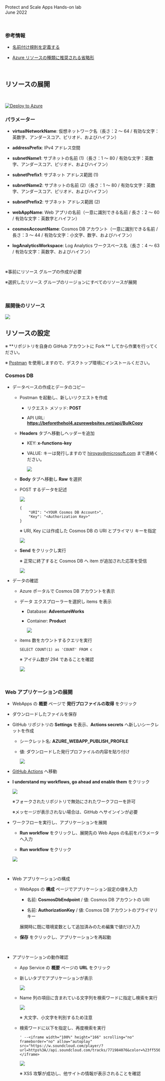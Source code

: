 Protect and Scale Apps Hands-on lab  
June 2022

<br />

### 参考情報
- <a href="https://docs.microsoft.com/ja-jp/azure/cloud-adoption-framework/ready/azure-best-practices/resource-naming">名前付け規則を定義する</a>

- <a href="https://docs.microsoft.com/ja-jp/azure/cloud-adoption-framework/ready/azure-best-practices/resource-abbreviations">Azure リソースの種類に推奨される省略形</a>

<br />

## リソースの展開

<br />

[![Deploy to Azure](https://aka.ms/deploytoazurebutton)](https://portal.azure.com/#create/Microsoft.Template/uri/https%3A%2F%2Fraw.githubusercontent.com%2Fkohei3110%2FPublic-Application-Management-Hands-on-Lab%2Fmaster%2Ftemplates%2Fdeploy-resources.json)

### パラメーター
- **virtualNetworkName**: 仮想ネットワーク名（長さ：2 ～ 64 / 有効な文字：英数字、アンダースコア、ピリオド、およびハイフン）

- **addressPrefix**: IPv4 アドレス空間

- **subnetName1**: サブネットの名前 (1)（長さ：1 ～ 80 / 有効な文字：英数字、アンダースコア、ピリオド、およびハイフン）

- **subnetPrefix1**: サブネット アドレス範囲 (1)

- **subnetName2**: サブネットの名前 (2)（長さ：1 ～ 80 / 有効な文字：英数字、アンダースコア、ピリオド、およびハイフン）

- **subnetPrefix2**: サブネット アドレス範囲 (2)

- **webAppName**: Web アプリの名前（一意に識別できる名前 / 長さ：2 ～ 60  / 有効な文字：英数字とハイフン）

- **cosmosAccountName**: Cosmos DB アカウント（一意に識別できる名前 / 長さ：3 ～ 44 / 有効な文字：小文字、数字、およびハイフン）

- **logAnalyticsWorkspace**: Log Analytics ワークスペース名（長さ：4 ～ 63 / 有効な文字：英数字、およびハイフン）

<br />

※事前にリソース グループの作成が必要

※選択したリソース グループのリージョンにすべてのリソースが展開

<br />

### 展開後のリソース

<img src="images/Azure-resources.png" />

<br />

## リソースの設定

※ **リポジトリを自身の GitHub アカウントに Fork ** してから作業を行ってください。

※  [Postman](https://www.postman.com/downloads/) を使用しますので、デスクトップ環境にインストールください。

### Cosmos DB

- データベースの作成とデータのコピー

  - Postman を起動し、新しいリクエストを作成

    - リクエスト メソッド: **POST**

    - API URL: **https://beforethehol4.azurewebsites.net/api/BulkCopy**

  - **Headers** タブへ移動しヘッダーを追加

    - KEY: **x-functions-key**

    - VALUE: キーは発行しますので hiroyay@microsoft.com まで連絡ください。

      <img src="images/copy-data-postman-1.png" />

  - **Body** タブへ移動し **Raw** を選択

  - POST するデータを記述

    <img src="images/copy-data-postman-2.png" />

    ```
    {
        "URI": "<YOUR Cosmos DB Account>",
        "Key": "<Authorization Key>"
    }
    ```

    ※ URI, Key には作成した Cosmos DB の URI とプライマリ キーを指定

    <img src="images/get-cosmos-key.png" />

  - **Send** をクリックし実行

    ※ 正常に終了すると Cosmos DB へ item が追加された応答を受信

    <img src="images/copy-data-postman-3.png" />

- データの確認

  - Azure ポータルで Cosmos DB アカウントを表示

  - データ エクスプローラーを選択し items を表示

    - Database: **AdventureWorks**

    - Container: **Product**

      <img src="images/cosmos-data-explorer-1.png" />

  - items 数をカウントするクエリを実行

    ```
    SELECT COUNT(1) as 'COUNT' FROM c
    ```

    ※ アイテム数が 294 であることを確認

      <img src="images/cosmos-data-explorer-2.png" />

<br />

### Web アプリケーションの展開

  - WebApps の **概要** ページで **発行プロファイルの取得** をクリック

  - ダウンロードしたファイルを保存

  - GitHub リポジトリの **Settings** を表示、**Actions secrets** へ新しいシークレットを作成

    - シークレット名: **AZURE_WEBAPP_PUBLISH_PROFILE**

    - 値: ダウンロードした発行プロファイルの内容を貼り付け

      <img src="images/add-new-secret.png" />
 
  - <a href="../../actions">GitHub Actions</a> へ移動

  - **I understand my workflows, go ahead and enable them** をクリック

    <img src="images/allow-workflow-01.png" />

    ※フォークされたリポジトリで無効にされたワークフローを許可

    ※メッセージが表示されない場合は、GitHub へサインインが必要

  - ワークフローを実行し、アプリケーションを展開

    - **Run workflow** をクリックし、展開先の Web Apps の名前をパラメータへ入力

    - **Run workflow** をクリック

    <img src="images/run-github-actions.png" />

<br />

- Web アプリケーションの構成

  - WebApps の **構成** ページでアプリケーション設定の値を入力

    - 名前: **CosmosDbEndpoint** / 値: Cosmos DB アカウントの URI

    - 名前: **AuthorizationKey** / 値: Cosmos DB アカウントのプライマリ キー

    展開時に既に環境変数として追加済みのため編集で値だけ入力

  - **保存** をクリックし、アプリケーションを再起動

<br />

- アプリケーションの動作確認

  - App Service の **概要** ページの **URL** をクリック

  - 新しいタブでアプリケーションが表示

    <img src="images/web-app-1.png" />

  - Name 列の項目に含まれている文字列を検索ワードに指定し検索を実行

    <img src="images/web-app-2.png" />

    ※ 大文字、小文字を判別するため注意

  - 検索ワードに以下を指定し、再度検索を実行

    ```
    ' --<iframe width="100%" height="166" scrolling="no" frameborder="no" allow="autoplay" src="https://w.soundcloud.com/player/?url=https%3A//api.soundcloud.com/tracks/771984076&color=%23ff5500&auto_play=true&hide_related=false&show_comments=true&show_user=true&show_reposts=false&show_teaser=true"></iframe>
    ```

    <img src="images/web-app-3.png" />

    ※ XSS 攻撃が成功し、他サイトの情報が表示されることを確認